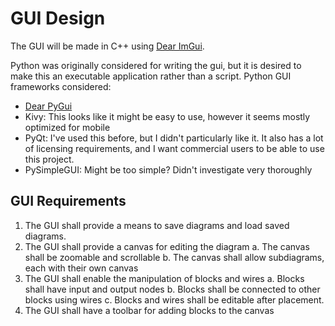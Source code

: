 # GUI Design

The GUI will be made in C++ using [Dear ImGui](https://github.com/ocornut/imgui).


Python was originally considered for writing the gui, but it is desired to make this an executable application 
rather than a script. Python GUI frameworks considered:
- [Dear PyGui](https://github.com/hoffstadt/DearPyGui/)
- Kivy: This looks like it might be easy to use, however it seems mostly optimized for mobile
- PyQt: I've used this before, but I didn't particularly like it. It also has a lot of licensing requirements, 
and I want commercial users to be able to use this project.
- PySimpleGUI: Might be too simple? Didn't investigate very thoroughly

## GUI Requirements
1. The GUI shall provide a means to save diagrams and load saved diagrams.
2. The GUI shall provide a canvas for editing the diagram
    a. The canvas shall be zoomable and scrollable
    b. The canvas shall allow subdiagrams, each with their own canvas
3. The GUI shall enable the manipulation of blocks and wires
    a. Blocks shall have input and output nodes
    b. Blocks shall be connected to other blocks using wires
    c. Blocks and wires shall be editable after placement.
4. The GUI shall have a toolbar for adding blocks to the canvas